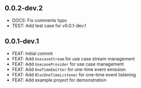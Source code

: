 ## 0.0.2-dev.2

- DOCS: Fix comments typo
- TEST: Add test case for v0.0.1-dev.1

## 0.0.1-dev.1

- FEAT: Initial commit
- FEAT: Add `UsecaseStream` for use case stream management
- FEAT: Add `UsecaseProvider` for use case management
- FEAT: Add `OneTimeEmitter` for one-time event emission
- FEAT: Add `BlocOneTimeListener` for one-time event listening
- FEAT: Add example project for demonstration